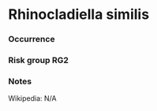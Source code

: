 <!-- TITLE: Rhinocladiella similis  -->

# Rhinocladiella similis
### Occurrence

### Risk group RG2

### Notes

Wikipedia: N/A